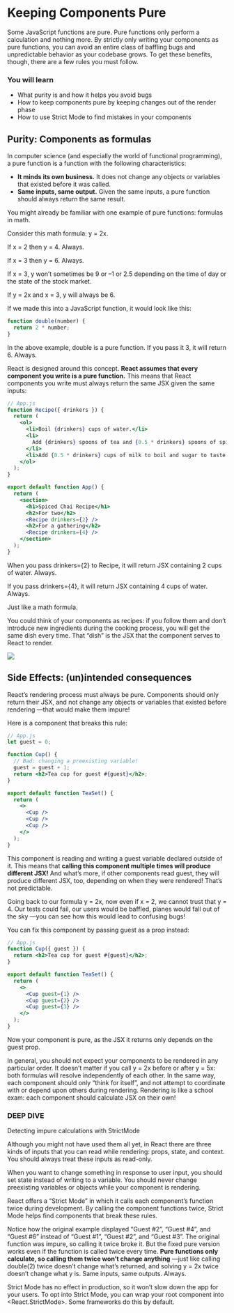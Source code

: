 # Keeping Components Pure

Some JavaScript functions are pure.
Pure functions only perform a calculation and nothing more.
By strictly only writing your components as pure functions,
you can avoid
an entire class of baffling bugs
and unpredictable behavior as your codebase grows.
To get these benefits,
though,
there are a few rules you must follow.

### You will learn

- What purity is
  and how it helps you avoid bugs
- How to keep components pure
  by keeping changes out of the render phase
- How to use Strict Mode
  to find mistakes in your components

## Purity: Components as formulas

In computer science
(and especially the world of functional programming),
a pure function
is a function
with the following characteristics:

- <b>It minds its own business.</b>
  It does not change any objects or variables
  that existed before it was called.
- <b>Same inputs, same output.</b>
  Given the same inputs,
  a pure function should always return the same result.

You might already be familiar with one example of pure functions:
formulas in math.

Consider this math formula: y = 2x.

If x = 2 then y = 4. Always.

If x = 3 then y = 6. Always.

If x = 3, y won’t sometimes be 9 or –1 or 2.5
depending on the time of day or the state of the stock market.

If y = 2x and x = 3, y will always be 6.

If we made this into a JavaScript function,
it would look like this:

```jsx
function double(number) {
  return 2 * number;
}
```

In the above example,
double is a pure function.
If you pass it 3,
it will return 6. Always.

React is designed around this concept.
<b>React assumes that every component you write is a pure function.</b>
This means that React components you write
must always return the same JSX
given the same inputs:

```jsx
// App.js
function Recipe({ drinkers }) {
  return (
    <ol>
      <li>Boil {drinkers} cups of water.</li>
      <li>
        Add {drinkers} spoons of tea and {0.5 * drinkers} spoons of spice.
      </li>
      <li>Add {0.5 * drinkers} cups of milk to boil and sugar to taste.</li>
    </ol>
  );
}

export default function App() {
  return (
    <section>
      <h1>Spiced Chai Recipe</h1>
      <h2>For two</h2>
      <Recipe drinkers={2} />
      <h2>For a gathering</h2>
      <Recipe drinkers={4} />
    </section>
  );
}
```

When you pass drinkers={2} to Recipe,
it will return JSX containing 2 cups of water.
Always.

If you pass drinkers={4},
it will return JSX containing 4 cups of water.
Always.

Just like a math formula.

You could think of your components as recipes:
if you follow them
and don’t introduce new ingredients
during the cooking process,
you will get the same dish every time.
That “dish” is the JSX
that the component serves to React to render.

![](https://react.dev//images/docs/illustrations/i_puritea-recipe.png)

## Side Effects: (un)intended consequences

React’s rendering process must always be pure.
Components should only return their JSX,
and not change any objects or variables
that existed before rendering
—that would make them impure!

Here is a component that breaks this rule:

```jsx
// App.js
let guest = 0;

function Cup() {
  // Bad: changing a preexisting variable!
  guest = guest + 1;
  return <h2>Tea cup for guest #{guest}</h2>;
}

export default function TeaSet() {
  return (
    <>
      <Cup />
      <Cup />
      <Cup />
    </>
  );
}
```

This component
is reading and writing a guest variable
declared outside of it.
This means that
<b>calling this component multiple times
will produce different JSX!</b>
And what’s more,
if other components read guest,
they will produce different JSX,
too, depending on when they were rendered!
That’s not predictable.

Going back to our formula y = 2x,
now even if x = 2,
we cannot trust that y = 4.
Our tests could fail,
our users would be baffled,
planes would fall out of the sky
—you can see how this would lead to confusing bugs!

You can fix this component by passing guest as a prop instead:

```jsx
// App.js
function Cup({ guest }) {
  return <h2>Tea cup for guest #{guest}</h2>;
}

export default function TeaSet() {
  return (
    <>
      <Cup guest={1} />
      <Cup guest={2} />
      <Cup guest={3} />
    </>
  );
}
```

Now your component is pure,
as the JSX it returns only depends on the guest prop.

In general,
you should not expect your components to be rendered in any particular order.
It doesn’t matter if you call y = 2x before or after y = 5x:
both formulas will resolve independently of each other.
In the same way,
each component should only “think for itself”,
and
not attempt to coordinate with
or depend upon others during rendering.
Rendering is like a school exam:
each component should calculate JSX on their own!

### DEEP DIVE

Detecting impure calculations with StrictMode

Although you might not have used them all yet,
in React
there are three kinds of inputs
that you can read while rendering:
props, state, and context.
You should always treat these inputs
as read-only.

When you want to change something in response to user input,
you should set state
instead of writing to a variable.
You should never change preexisting variables or objects
while your component is rendering.

React offers a “Strict Mode”
in which it calls each component’s function twice
during development.
By calling the component functions twice,
Strict Mode helps find components that break these rules.

Notice how the original example displayed “Guest #2”, “Guest #4”, and “Guest #6”
instead of “Guest #1”, “Guest #2”, and “Guest #3”.
The original function was impure,
so calling it twice broke it.
But the fixed pure version works
even if the function is called twice every time.
<b>Pure functions only calculate,
so calling them twice
won’t change anything</b>
—just like calling double(2) twice
doesn’t change what’s returned,
and solving y = 2x twice doesn’t change what y is.
Same inputs,
same outputs.
Always.

Strict Mode has no effect in production,
so it won’t slow down the app for your users.
To opt into Strict Mode,
you can wrap your root component into \<React.StrictMode>.
Some frameworks do this by default.
